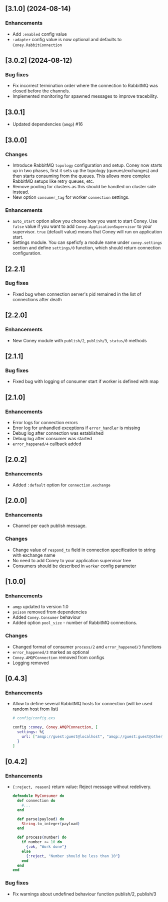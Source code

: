 ## [3.1.0] (2024-08-14)

### Enhancements
- Add `:enabled` config value
- `:adapter` config value is now optional and defaults to `Coney.RabbitConnection`

## [3.0.2] (2024-08-12)

### Bug fixes
- Fix incorrect termination order where the connection to RabbitMQ was closed before the channels.
- Implemented monitoring for spawned messages to improve tracebility.

## [3.0.1]

- Updated dependencies (`amqp`) #16

## [3.0.0]

### Changes

- Introduce RabbitMQ `topology` configuration and setup. Coney now starts up in two phases, first it sets up the topology (queues/exchanges) and then starts consuming from the queues. This allows more complex RabbitMQ setups like retry queues, etc.
- Remove pooling for clusters as this should be handled on cluster side instead.
- New option `consumer_tag` for worker `connection` settings.

### Enhancements

- `auto_start` option allow you choose how you want to start Coney. Use `false` value if you want to add `Coney.ApplicationSupervisor` to your supervisor. `true` (default value) means that Coney will run on application start.
- Settings module. You can speficfy a module name under `coney.settings` section and define `settings/0` function, which should return connection configuration.

## [2.2.1]

### Bug fixes

- Fixed bug when connection server's pid remained in the list of connections after death

## [2.2.0]

### Enhancements

- New Coney module with `publish/2`, `publish/3`, `status/0` methods

## [2.1.1]

### Bug fixes

- Fixed bug with logging of consumer start if worker is defined with map

## [2.1.0]

### Enhancements

- Error logs for connection errors
- Error log for unhandled exceptions if `error_handler` is missing
- Debug log after connection was established
- Debug log after consumer was started
- `error_happened/4` callback added

## [2.0.2]

### Enhancements

- Added `:default` option for `connection.exchange`

## [2.0.0]

### Enhancements

- Channel per each publish message.

### Changes

- Change value of `respond_to` field in connection specification to string with exchange name
- No need to add Coney to your application supervisor tree
- Consumers should be described in `worker` config parameter

## [1.0.0]

### Enhancements

- `amqp` updated to version 1.0
- `poison` removed from dependencies
- Added `Coney.Consumer` behaviour
- Added option `pool_size` - number of RabbitMQ connections.

### Changes
- Changed format of consumer `process/2` and `error_happened/3` functions
- `error_happened/3` marked as optional
- `Coney.AMQPConnection` removed from configs
- Logging removed

## [0.4.3]

### Enhancements

- Allow to define several RabbitMQ hosts for connection (will be used random host from list)

  ```elixir
  # config/config.exs

  config :coney, Coney.AMQPConnection, [
    settings: %{
      url: ["amqp://guest:guest@localhost", "amqp://guest:guest@other_host"]
    }
  ]
  ```

## [0.4.2]

### Enhancements

- `{:reject, reason}` return value:
  Reject message without redelivery.

  ```elixir
  defmodule MyConsumer do
    def connection do
      #...
    end

    def parse(payload) do
      String.to_integer(payload)
    end

    def process(number) do
      if number <= 10 do
        {:ok, "Work done"}
      else
        {:reject, "Number should be less than 10"}
      end
    end
  end
  ```
### Bug fixes

- Fix warnings about undefined behaviour function publish/2, publish/3
